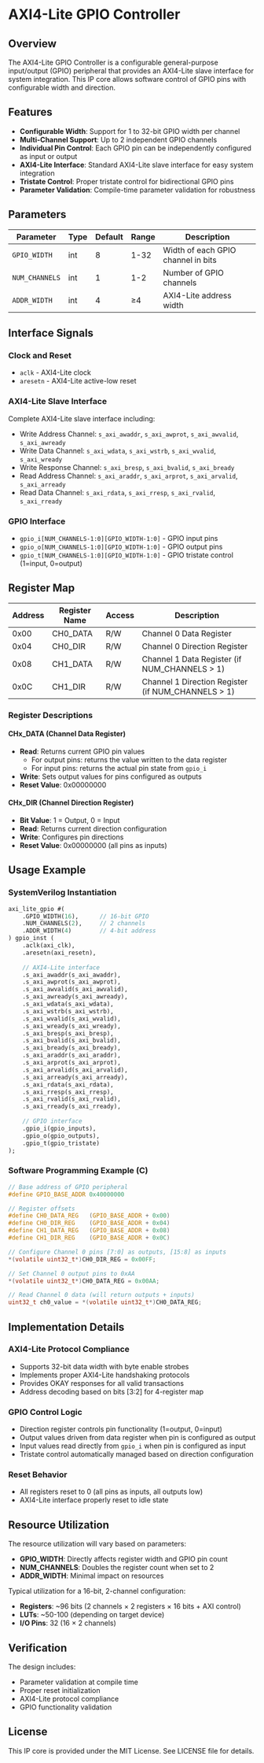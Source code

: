# AXI4-Lite GPIO Controller

## Overview

The AXI4-Lite GPIO Controller is a configurable general-purpose input/output (GPIO) peripheral that provides an AXI4-Lite slave interface for system integration. This IP core allows software control of GPIO pins with configurable width and direction.

## Features

- **Configurable Width**: Support for 1 to 32-bit GPIO width per channel
- **Multi-Channel Support**: Up to 2 independent GPIO channels
- **Individual Pin Control**: Each GPIO pin can be independently configured as input or output
- **AXI4-Lite Interface**: Standard AXI4-Lite slave interface for easy system integration
- **Tristate Control**: Proper tristate control for bidirectional GPIO pins
- **Parameter Validation**: Compile-time parameter validation for robustness

## Parameters

| Parameter | Type | Default | Range | Description |
|-----------|------|---------|-------|-------------|
| `GPIO_WIDTH` | int | 8 | 1-32 | Width of each GPIO channel in bits |
| `NUM_CHANNELS` | int | 1 | 1-2 | Number of GPIO channels |
| `ADDR_WIDTH` | int | 4 | ≥4 | AXI4-Lite address width |

## Interface Signals

### Clock and Reset
- `aclk` - AXI4-Lite clock
- `aresetn` - AXI4-Lite active-low reset

### AXI4-Lite Slave Interface
Complete AXI4-Lite slave interface including:
- Write Address Channel: `s_axi_awaddr`, `s_axi_awprot`, `s_axi_awvalid`, `s_axi_awready`
- Write Data Channel: `s_axi_wdata`, `s_axi_wstrb`, `s_axi_wvalid`, `s_axi_wready`
- Write Response Channel: `s_axi_bresp`, `s_axi_bvalid`, `s_axi_bready`
- Read Address Channel: `s_axi_araddr`, `s_axi_arprot`, `s_axi_arvalid`, `s_axi_arready`
- Read Data Channel: `s_axi_rdata`, `s_axi_rresp`, `s_axi_rvalid`, `s_axi_rready`

### GPIO Interface
- `gpio_i[NUM_CHANNELS-1:0][GPIO_WIDTH-1:0]` - GPIO input pins
- `gpio_o[NUM_CHANNELS-1:0][GPIO_WIDTH-1:0]` - GPIO output pins  
- `gpio_t[NUM_CHANNELS-1:0][GPIO_WIDTH-1:0]` - GPIO tristate control (1=input, 0=output)

## Register Map

| Address | Register Name | Access | Description |
|---------|---------------|--------|-------------|
| 0x00 | CH0_DATA | R/W | Channel 0 Data Register |
| 0x04 | CH0_DIR | R/W | Channel 0 Direction Register |
| 0x08 | CH1_DATA | R/W | Channel 1 Data Register (if NUM_CHANNELS > 1) |
| 0x0C | CH1_DIR | R/W | Channel 1 Direction Register (if NUM_CHANNELS > 1) |

### Register Descriptions

#### CHx_DATA (Channel Data Register)
- **Read**: Returns current GPIO pin values
  - For output pins: returns the value written to the data register
  - For input pins: returns the actual pin state from `gpio_i`
- **Write**: Sets output values for pins configured as outputs
- **Reset Value**: 0x00000000

#### CHx_DIR (Channel Direction Register)  
- **Bit Value**: 1 = Output, 0 = Input
- **Read**: Returns current direction configuration
- **Write**: Configures pin directions
- **Reset Value**: 0x00000000 (all pins as inputs)

## Usage Example

### SystemVerilog Instantiation

```systemverilog
axi_lite_gpio #(
    .GPIO_WIDTH(16),      // 16-bit GPIO
    .NUM_CHANNELS(2),     // 2 channels
    .ADDR_WIDTH(4)        // 4-bit address
) gpio_inst (
    .aclk(axi_clk),
    .aresetn(axi_resetn),
    
    // AXI4-Lite interface
    .s_axi_awaddr(s_axi_awaddr),
    .s_axi_awprot(s_axi_awprot),
    .s_axi_awvalid(s_axi_awvalid),
    .s_axi_awready(s_axi_awready),
    .s_axi_wdata(s_axi_wdata),
    .s_axi_wstrb(s_axi_wstrb),
    .s_axi_wvalid(s_axi_wvalid),
    .s_axi_wready(s_axi_wready),
    .s_axi_bresp(s_axi_bresp),
    .s_axi_bvalid(s_axi_bvalid),
    .s_axi_bready(s_axi_bready),
    .s_axi_araddr(s_axi_araddr),
    .s_axi_arprot(s_axi_arprot),
    .s_axi_arvalid(s_axi_arvalid),
    .s_axi_arready(s_axi_arready),
    .s_axi_rdata(s_axi_rdata),
    .s_axi_rresp(s_axi_rresp),
    .s_axi_rvalid(s_axi_rvalid),
    .s_axi_rready(s_axi_rready),
    
    // GPIO interface
    .gpio_i(gpio_inputs),
    .gpio_o(gpio_outputs),
    .gpio_t(gpio_tristate)
);
```

### Software Programming Example (C)

```c
// Base address of GPIO peripheral
#define GPIO_BASE_ADDR 0x40000000

// Register offsets
#define CH0_DATA_REG   (GPIO_BASE_ADDR + 0x00)
#define CH0_DIR_REG    (GPIO_BASE_ADDR + 0x04)
#define CH1_DATA_REG   (GPIO_BASE_ADDR + 0x08)
#define CH1_DIR_REG    (GPIO_BASE_ADDR + 0x0C)

// Configure Channel 0 pins [7:0] as outputs, [15:8] as inputs
*(volatile uint32_t*)CH0_DIR_REG = 0x00FF;

// Set Channel 0 output pins to 0xAA
*(volatile uint32_t*)CH0_DATA_REG = 0x00AA;

// Read Channel 0 data (will return outputs + inputs)
uint32_t ch0_value = *(volatile uint32_t*)CH0_DATA_REG;
```

## Implementation Details

### AXI4-Lite Protocol Compliance
- Supports 32-bit data width with byte enable strobes
- Implements proper AXI4-Lite handshaking protocols
- Provides OKAY responses for all valid transactions
- Address decoding based on bits [3:2] for 4-register map

### GPIO Control Logic
- Direction register controls pin functionality (1=output, 0=input)
- Output values driven from data register when pin is configured as output
- Input values read directly from `gpio_i` when pin is configured as input
- Tristate control automatically managed based on direction configuration

### Reset Behavior
- All registers reset to 0 (all pins as inputs, all outputs low)
- AXI4-Lite interface properly reset to idle state

## Resource Utilization

The resource utilization will vary based on parameters:
- **GPIO_WIDTH**: Directly affects register width and GPIO pin count
- **NUM_CHANNELS**: Doubles the register count when set to 2
- **ADDR_WIDTH**: Minimal impact on resources

Typical utilization for a 16-bit, 2-channel configuration:
- **Registers**: ~96 bits (2 channels × 2 registers × 16 bits + AXI control)
- **LUTs**: ~50-100 (depending on target device)
- **I/O Pins**: 32 (16 × 2 channels)

## Verification

The design includes:
- Parameter validation at compile time
- Proper reset initialization
- AXI4-Lite protocol compliance
- GPIO functionality validation

## License

This IP core is provided under the MIT License. See LICENSE file for details.